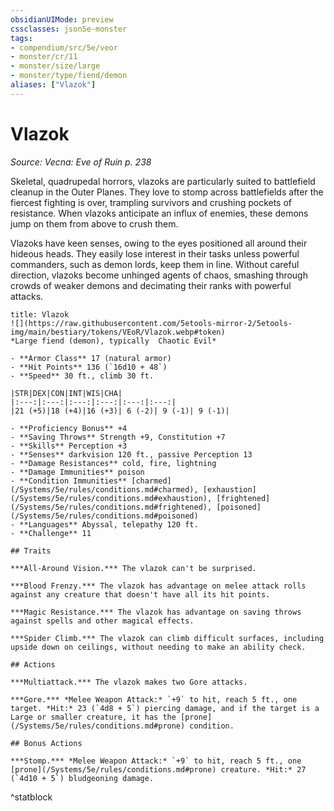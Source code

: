 ```yaml
---
obsidianUIMode: preview
cssclasses: json5e-monster
tags:
- compendium/src/5e/veor
- monster/cr/11
- monster/size/large
- monster/type/fiend/demon
aliases: ["Vlazok"]
---
```

# Vlazok
*Source: Vecna: Eve of Ruin p. 238*  

Skeletal, quadrupedal horrors, vlazoks are particularly suited to battlefield cleanup in the Outer Planes. They love to stomp across battlefields after the fiercest fighting is over, trampling survivors and crushing pockets of resistance. When vlazoks anticipate an influx of enemies, these demons jump on them from above to crush them.

Vlazoks have keen senses, owing to the eyes positioned all around their hideous heads. They easily lose interest in their tasks unless powerful commanders, such as demon lords, keep them in line. Without careful direction, vlazoks become unhinged agents of chaos, smashing through crowds of weaker demons and decimating their ranks with powerful attacks.

```ad-statblock
title: Vlazok
![](https://raw.githubusercontent.com/5etools-mirror-2/5etools-img/main/bestiary/tokens/VEoR/Vlazok.webp#token)
*Large fiend (demon), typically  Chaotic Evil*

- **Armor Class** 17 (natural armor)
- **Hit Points** 136 (`16d10 + 48`)
- **Speed** 30 ft., climb 30 ft.

|STR|DEX|CON|INT|WIS|CHA|
|:---:|:---:|:---:|:---:|:---:|:---:|
|21 (+5)|18 (+4)|16 (+3)| 6 (-2)| 9 (-1)| 9 (-1)|

- **Proficiency Bonus** +4
- **Saving Throws** Strength +9, Constitution +7
- **Skills** Perception +3
- **Senses** darkvision 120 ft., passive Perception 13
- **Damage Resistances** cold, fire, lightning
- **Damage Immunities** poison
- **Condition Immunities** [charmed](/Systems/5e/rules/conditions.md#charmed), [exhaustion](/Systems/5e/rules/conditions.md#exhaustion), [frightened](/Systems/5e/rules/conditions.md#frightened), [poisoned](/Systems/5e/rules/conditions.md#poisoned)
- **Languages** Abyssal, telepathy 120 ft.
- **Challenge** 11

## Traits

***All-Around Vision.*** The vlazok can't be surprised.

***Blood Frenzy.*** The vlazok has advantage on melee attack rolls against any creature that doesn't have all its hit points.

***Magic Resistance.*** The vlazok has advantage on saving throws against spells and other magical effects.

***Spider Climb.*** The vlazok can climb difficult surfaces, including upside down on ceilings, without needing to make an ability check.

## Actions

***Multiattack.*** The vlazok makes two Gore attacks.

***Gore.*** *Melee Weapon Attack:* `+9` to hit, reach 5 ft., one target. *Hit:* 23 (`4d8 + 5`) piercing damage, and if the target is a Large or smaller creature, it has the [prone](/Systems/5e/rules/conditions.md#prone) condition.

## Bonus Actions

***Stomp.*** *Melee Weapon Attack:* `+9` to hit, reach 5 ft., one [prone](/Systems/5e/rules/conditions.md#prone) creature. *Hit:* 27 (`4d10 + 5`) bludgeoning damage.
```
^statblock
